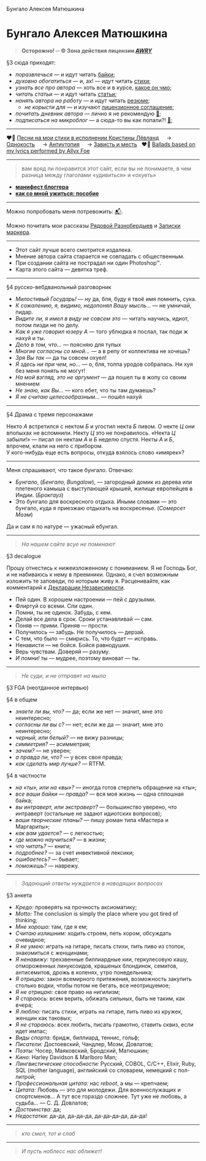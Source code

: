 Бунгало Алексея Матюшкина

# Бунгало Алексея Матюшкина

> **Осторожно! ─ © Зона действия лицензии [_AWRY_](%page:awry)**

§3 сюда приходят:

* *поразвлечься* —  и идут читать [байки](%tag:bikes);
* *духовно обогатиться* —  и, ах! — идут читать [стихи](%tag:lyrics);
* *узнать все про автора* —  хоть все и в курсе, [какое он чмо](%page:about);
* *читать статьи* —  и идут читать [статьи](%tag:tech);
* *нанять автора на работу* —  и идут читать [резюме](%page:resume);
  * *не корысти для* —  и изучают [лицензионное соглашение](%page:awry);
* *почитать дневник автора* —  лично я не рекомендую [📒](%tag:blog);
* *подписаться на микроблог* —  а сюда-то вы как попали?! [🐘](https://mastodon.social/@mudasobwa);

---

❤️‍🔥 [Песни на мои стихи в исполнении Кристины Лёвланд](https://soundcloud.com/nott-lovland)  
  → [Однокость](https://soundcloud.com/nott-lovland/sets/odnokost)  
  → [Антиутопия](https://soundcloud.com/nott-lovland/sets/antiutopiya)  
  → [Зависть и месть](https://soundcloud.com/nott-lovland/sets/zavist-i-mest)  
❤️‍🔥 [Ballads based on my lyrics performed by Allyx Foe](https://soundcloud.com/nott-lovland/sets/invidia-et-vindicta)

---

> вам вряд ли понравится этот сайт, если вы не понимаете, в чем разница между глаголами «удивиться» и «охуеть»

* **[манифест блоггера](%page:manifest)**
* **[как со мной ужиться: пособие](%page:about)**

---

Можно попробовать меня потревожить: [📬](mailto:am@mudasobwa.ru).

Можно почитать мои рассказы [Рядовой Разнобердыев](%page:raznoberdyev) и [Записки маркера](%page:cuewager).

---

* Этот сайт лучше всего смотрится издалека.
* Мнение автора сайта старается не совпадать с общественным.
* При создании сайта не пострадал ни один Photoshop™.
* Карта этого сайта — девятка треф.

---

§4 русско-вебдванольный разговорник

* *Милостивый Государь!* — ну да, бля, буду я твоё имя помнить, сука.
* *К сожалению, я, видимо, недопонял Вашу мысль…* — не умничай, пидар.
* *Видите ли, я имел в виду не совсем это* — читать научись, идиот, потом пизди не по делу.
* *Как я уже говорил юзеру А* — того ублюдка я послал, так поди ж нахуй и ты.
* *Дело в том, что…* — поясняю для тупых
* *Многие согласны со мной…* — а в репу от коллектива не хочешь?
* *Зря Вы так* — да ты совсем охуел!
* *Я здесь ни при чем, но…* — о, бля, толпа уродов собралась. Ни хуя без меня понять не могут!
* *На мой взгляд, это не аргумент* — да пошел ты в жопу со своим мнением
* *Не знаю, как Вы…* — кого ебет, что ты там думаешь?
* *Я не считаю целесообразным…* — пошёл нахуй

---

§4 Драма с тремя персонажами

Некто _А_ встретился с нектом _Б_ и угостил некта _Б_ пивом. О некте _Ц_ они впопыхах не вспомнили. Некту _Ц_ это не понравилось. «Некта _Ц_ забыли!» — писал он нектам _А_ и _Б_ неделю спустя. Некты _А_ и _Б_, впрочем, клали на него с прибором.  
У кого-нибудь еще есть вопросы, откуда взялось слово «имярек»?

---

Меня спрашивают, что такое бунгало. Отвечаю:

* _Бунгало_, (_Бенгало, Bungalow_), — загородный домик из дерева или плетеного камыша с выступающей крышей, жилище европейцев в Индии. (_Брокгауз_)
* Это бунгало для воскресного отдыха. Иными словами — это бунгало, куда я приезжаю отдыхать на воскресенье. (_Сомерсет Моэм_)

Да и сам я по натуре — ужасный ебунгал.

---

> _На нашем сайте всуе не поминают_

§3 decalogue

Прошу отнестись к нижеизложенному с пониманием. Я не Господь Бог, и не набиваюсь к нему в преемники. Однако, я счел возможным изложить те заповеди, по которым живу я. Расценивайте, как комментарий к [Декларации Независимости](%page:declaration).

* Пей один. В хорошем настроении — пей с друзьями.  
* Флиртуй со всеми. Спи один.  
* Помни, ты не одинок. Забудь, с кем.  
* Делай все дела в срок. Сроки устанавливай — сам.  
* Поняв — прими. Приняв — прости.  
* Получилось — забудь. Не получилось — дерзай.  
* С тем, что было — смирись. То, что будет — исправь.  
* Ненависти — не бойся. Бойся равнодушия.  
* Верь чувствам. Доверяй — разуму.  
* *И помни!* ты — мудрее, поэтому виноват — ты.  

---

> _Не суди, и не отправят на мыло_

§3 FGA (неотданное интервью)

§4 в общем

* *знаете ли вы, что?* — да; если же нет — значит, мне это неинтересно;
* *согласны ли вы с?* — нет; если же да — значит, мне это неинтересно;
* *черный, или белый?* — не вижу разницы;
* *симметрия?* — асимметрия;
* *зачем?* — не уверен;
* *а правда ли, что?* — у всех своя правда;
* *как сделать мир лучше?* — RTFM.

§4 в частности

* *на «ты», или на «вы»?* — иногда готов стерпеть обращение на «ты»;
* *все ваши байки — правда?* — вся моя жизнь — одна сплошная байка;
* *вы интраверт, или экстраверт?* — большинство уверено, что интраверт (остальные не задают идиотских вопросов);
* *ваши творческие планы?* — пишу роман типа «Мастера и Маргариты»;
* *как вам удается?* — с легкостью;
* *где можно научиться?* — в жизни;
* *что читать?* — книги;
* *подробнее?* — за счет инвективной лексики;
* *ошибаетесь?* — бывает;
* *поможешь?* — наврежу.

---

> _Задающий ответы нуждается в наводящих вопросах_

§3 анкета

* *Кредо:* проверять на прочность аксиоматику;
* *Motto:* The conclusion is simply the place where you got tired of thinking;
* *Мне хорошо:* там, где я ем;
* *Считаю излишним:* ходить строем, петь хором, обсуждать очевидное;
* *Я не умею:* играть на гитаре, писать стихи, пить пиво из стопок, знакомиться с женщинами;
* *Я ненавижу:* трехзвенные биллиардные кии, геркулесовую кашу, отмороженных линуксоидов, крашеных блондинок, семитов, антисемитов, дрожь в коленях, утро понедельника;
* *Я отрицаю:* закон всемирного притяжения, возможность закупить столько водки, чтобы потом не бегать, все неотрицуемое;
* *Я не отрицаю:* свое право на нигилизм;
* *Я стараюсь:* всем верить, обижать сильных, быть не таким, как вчера;
* *Я люблю:* писать стихи, играть на гитаре, пить пиво из кружек, женщин как таковых;
* *Я не стараюсь:* всех любить, писать грамотно, ставить сквиз, если идет импас;
* *Виды спорта:* бридж, биллиард, теннис, гольф;
* *Писатели:* Достоевский, Чандлер, Моэм, Довлатов;
* *Поэты:* Чосер, Маяковский, Бродский, Матюшкин;
* *Кино:* Harley Davidson & Marlboro Man;
* *Лингвистические способности:* Русский, COBOL, C/C++, Elixir, Ruby, SQL (mother language), английский со словарем, немецкий с пол-литрой;
* *Профессиональная цитата:* нас _reboot_, а мы — крепчаем;
* *Цитата:* Любовь — это для молодежи. Для военнослужащих и спортсменов... A тут все гораздо сложнее. Тут уже не любовь, а судьба... — С. Д. Довлатов;
* *Достоинства:* да;
* *Недостатки:* да-да, да-да-да, да-да-да-да, да-да!

---

> _кто смел, тот и слаб_

---

> *И пусть ноблесс нас оближет!*
